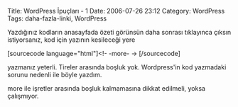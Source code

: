 Title: WordPress İpuçları - 1
Date: 2006-07-26 23:12
Category: WordPress
Tags: daha-fazla-linki, WordPress

Yazdığınız kodların anasayfada özeti görünsün daha sonrası tıklayınca
çıksın istiyorsanız, kod için yazının kesileceği yere

[sourcecode language="html"]\<!- -more- -\> [/sourcecode]

yazmanız yeterli. Tireler arasında boşluk yok. Wordpress'in kod
yazmadaki sorunu nedenli ile böyle yazdım.

more ile işretler arasında boşluk kalmamasına dikkat edilmeli, yoksa
çalışmıyor.

</p>

